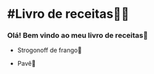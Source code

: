 # #Livro de receitas:woman_cook:

### Olá! Bem vindo ao meu livro de receitas:wave:

* Strogonoff de frango:chicken:

* Pavê:cake:

  

